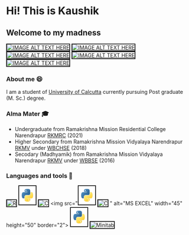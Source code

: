 # Hi! This is Kaushik
## Welcome to my madness


<a href="https://www.linkedin.com/in/kk8537/
" target="_blank"><img src="https://img.icons8.com/color/2x/linkedin-circled--v2.gif" 
alt="IMAGE ALT TEXT HERE" width="45" height="50" border="2" /></a>
<a href="https://www.instagram.com/khatuakk_19/
" target="_blank"><img src="https://camo.githubusercontent.com/c80f9763ed06d4ab9fbcc1a74b8b74cd95e4c7f82d3f1f70233994f236a0faeb/68747470733a2f2f63646e2e6a7364656c6976722e6e65742f6e706d2f73696d706c652d69636f6e734076332f69636f6e732f696e7374616772616d2e737667" 
alt="IMAGE ALT TEXT HERE" width="45" height="50" border="2" /></a>    <a href="https://www.facebook.com/khatuakk.19/
" target="_blank"><img src="https://camo.githubusercontent.com/013ab4b8c0a14af1d626b6106c10a4ca83129f9b89d063db25612dcb88740bc5/68747470733a2f2f63646e2e6a7364656c6976722e6e65742f6e706d2f73696d706c652d69636f6e734076332f69636f6e732f66616365626f6f6b2e737667" 
alt="IMAGE ALT TEXT HERE" width="45" height="50" border="2" /></a>    <a href="https://twitter.com/kaushikkkhatua
" target="_blank"><img src="https://img.icons8.com/color/2x/twitter--v2.gif" 
alt="IMAGE ALT TEXT HERE" width="45" height="50" border="2" /></a>      <a href="mailto:khatua.kaushik99@gmail.com
" target="_blank"><img src="https://img.icons8.com/color/2x/gmail--v2.gif" 
alt="IMAGE ALT TEXT HERE" width="45" height="50" border="2" /></a>         




### About me 😄
I am a student of [University of Calcutta](https://www.caluniv.ac.in/) currently pursuing Post graduate (M. Sc.) degree. 

### Alma Mater 🎓
* Undergraduate from Ramakrishna Mission Residential College Narendrapur [RKMRC](https://rkmrc.in/) (2021)
* Higher Secondary from Ramakrishna Mission Vidyalaya Narendrapur [RKMV](https://www.rkmvnarendrapur.org/) under [WBCHSE](https://wbchse.nic.in/) (2018)
* Secodary (Madhyamik) from Ramakrishna Mission Vidyalaya Narendrapur [RKMV](https://www.rkmvnarendrapur.org/) under [WBBSE](http://wbbse.org/) (2016)


### Languages and tools 🚀
<img src="https://camo.githubusercontent.com/ac18665005b4292614735b188d530aaef130923b605838a83f876dc0d5409b9f/68747470733a2f2f7777772e722d70726f6a6563742e6f72672f6c6f676f2f526c6f676f2e737667" alt="R" width="45" height="50" border="2">  <img src="https://raw.githubusercontent.com/github/explore/80688e429a7d4ef2fca1e82350fe8e3517d3494d/topics/python/python.png" alt="PYTHON" width="45" height="50" border="2">   <img src="https://img.icons8.com/color/452/c-programming.png" alt="C" width="45" height="50" border="2">      <img src="<img src="https://raw.githubusercontent.com/github/explore/80688e429a7d4ef2fca1e82350fe8e3517d3494d/topics/python/python.png" alt="PYTHON" width="45" height="50" border="2">   <img src="https://img.icons8.com/color/452/c-programming.png" alt="C" width="45" height="50" border="2">
" alt="MS EXCEL" width="45" height="50" border="2">   <img src="https://raw.githubusercontent.com/github/explore/80688e429a7d4ef2fca1e82350fe8e3517d3494d/topics/python/python.png" alt="PYTHON" width="45" height="50" border="2">   <img src="https://www.google.com/search?q=minitab+excel+logo+for+html&sxsrf=APq-WBv23VdgUCNeaf_H11l41rMvrZN0BQ:1646280865840&tbm=isch&source=iu&ictx=1&vet=1&fir=hd2JYFZlAmhZsM%252C24UkWE6RL1OfHM%252C_%253BgWxfinu-SGrsMM%252C6Ihkr2GI3kAy7M%252C_%253BMwUVYKltxSVLLM%252CAJkFhXowLwZRKM%252C_%253BmSOdURLxocO2QM%252CjDQLCmnW_KgTQM%252C_%253BnkhQSLoknnfrUM%252CQMHH-f4kLDNULM%252C_%253Bna1lNqgebgM_hM%252CojIILJHSBvg8NM%252C_%253B_86NlvdzEC-UBM%252CN8oKiRWxA40qfM%252C_%253BeJDgYFuKRbGHyM%252CmL1anB1qtiZobM%252C_%253BUMjy3wOVjuIuYM%252CgvJmVfiS-4vmvM%252C_%253BQwkPnd0yf0_v6M%252CgvJmVfiS-4vmvM%252C_&usg=AI4_-kQMC-QoV08nqgLlXv1sY38opVZ-1w&sa=X&ved=2ahUKEwizytWRiqn2AhWnH7cAHUAyDAoQ9QF6BAgDEAE#imgrc=hd2JYFZlAmhZsM" alt="Minitab" width="45" height="50" border="2">



